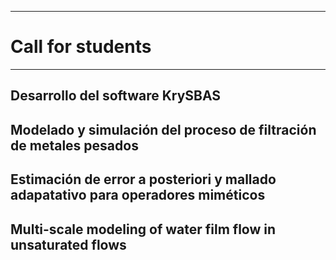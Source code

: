 ----------------------
# Call for students
----------------------

## Desarrollo del software KrySBAS

## Modelado y simulación del proceso de filtración de metales pesados

## Estimación de error a posteriori y mallado adapatativo para operadores miméticos

## Multi-scale modeling of water film flow in unsaturated flows
